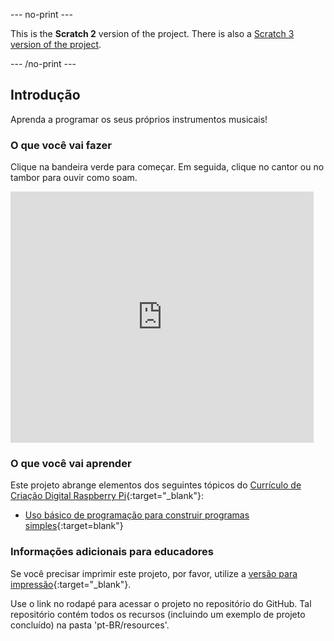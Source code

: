 --- no-print ---

This is the **Scratch 2** version of the project. There is also a [Scratch 3 version of the project](https://projects.raspberrypi.org/pt-BR/projects/rock-band).

--- /no-print ---

## Introdução

Aprenda a programar os seus próprios instrumentos musicais!

### O que você vai fazer

Clique na bandeira verde para começar. Em seguida, clique no cantor ou no tambor para ouvir como soam.

<div class="scratch-preview">
  <iframe allowtransparency="true" width="485" height="402" src="https://scratch.mit.edu/projects/embed/236306397/?autostart=false" frameborder="0"></iframe>
</div>

### O que você vai aprender

Este projeto abrange elementos dos seguintes tópicos do [Currículo de Criação Digital Raspberry Pi](https://rpf.io/curriculum){:target="_blank"}:

+ [Uso básico de programação para construir programas simples](https://www.raspberrypi.org/curriculum/programming/creator){:target=blank"}

### Informações adicionais para educadores

Se você precisar imprimir este projeto, por favor, utilize a [versão para impressão](https://projects.raspberrypi.org/pt-BR/projects/rock-band-scratch2/print){:target="_blank"}.

Use o link no rodapé para acessar o projeto no repositório do GitHub. Tal repositório contém todos os recursos (incluindo um exemplo de projeto concluído) na pasta 'pt-BR/resources'.
